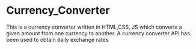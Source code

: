 # Currency_Converter
This is a currency converter written in HTML,CSS, JS which converts a given amount from one currency to another. A currency converter API has been used to obtain daily exchange rates
